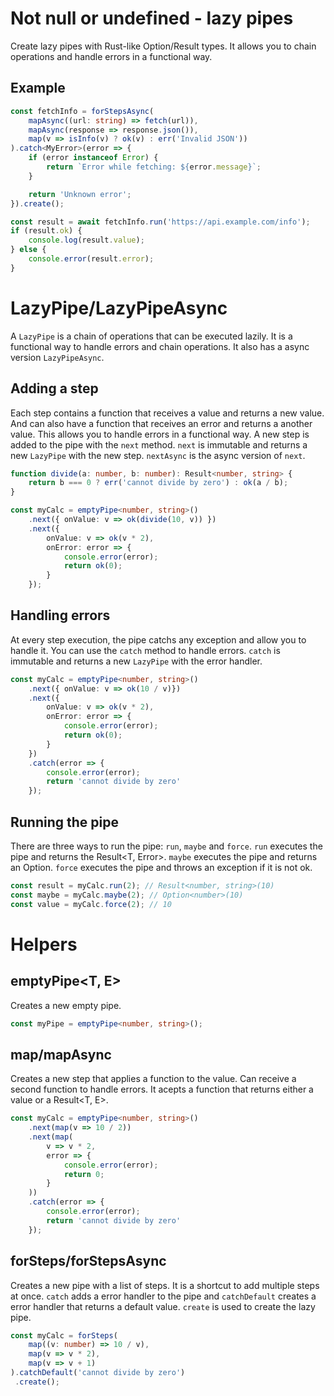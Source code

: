 # Not null or undefined - lazy pipes

Create lazy pipes with Rust-like Option/Result types. It allows you to chain operations and handle errors in a functional way.

## Example

```ts
const fetchInfo = forStepsAsync(
    mapAsync((url: string) => fetch(url)),
    mapAsync(response => response.json()),
    map(v => isInfo(v) ? ok(v) : err('Invalid JSON'))
).catch<MyError>(error => {
    if (error instanceof Error) {
        return `Error while fetching: ${error.message}`;
    }

    return 'Unknown error';
}).create();

const result = await fetchInfo.run('https://api.example.com/info');
if (result.ok) {
    console.log(result.value);
} else {
    console.error(result.error);
}
```

# LazyPipe/LazyPipeAsync

A `LazyPipe` is a chain of operations that can be executed lazily. It is a functional way to handle errors and chain operations. It also has a async version `LazyPipeAsync`.

## Adding a step

Each step contains a function that receives a value and returns a new value. And can also have a function that receives an error and returns a another value. This allows you to handle errors in a functional way. A new step is added to the pipe with the `next` method. `next` is immutable and returns a new `LazyPipe` with the new step. `nextAsync` is the async version of `next`.

```ts
function divide(a: number, b: number): Result<number, string> {
    return b === 0 ? err('cannot divide by zero') : ok(a / b);
}

const myCalc = emptyPipe<number, string>()
    .next({ onValue: v => ok(divide(10, v)) })
    .next({
        onValue: v => ok(v * 2),
        onError: error => {
            console.error(error);
            return ok(0);
        }
    });
```

## Handling errors

At every step execution, the pipe catchs any exception and allow you to handle it. You can use the `catch` method to handle errors. `catch` is immutable and returns a new `LazyPipe` with the error handler.

```ts
const myCalc = emptyPipe<number, string>()
    .next({ onValue: v => ok(10 / v)})
    .next({
        onValue: v => ok(v * 2),
        onError: error => {
            console.error(error);
            return ok(0);
        }
    })
    .catch(error => {
        console.error(error);
        return 'cannot divide by zero'
    });
```

## Running the pipe

There are three ways to run the pipe: `run`, `maybe` and `force`. `run` executes the pipe and returns the Result<T, Error>. `maybe` executes the pipe and returns an Option<T>. `force` executes the pipe and throws an exception if it is not ok.

```ts
const result = myCalc.run(2); // Result<number, string>(10)
const maybe = myCalc.maybe(2); // Option<number>(10)
const value = myCalc.force(2); // 10
```

# Helpers

## emptyPipe<T, E>

Creates a new empty pipe.

```ts
const myPipe = emptyPipe<number, string>();
```

## map/mapAsync

Creates a new step that applies a function to the value. Can receive a second function to handle errors. It acepts a function that returns either a value or a Result<T, E>.

```ts
const myCalc = emptyPipe<number, string>()
    .next(map(v => 10 / 2))
    .next(map(
        v => v * 2,
        error => {
            console.error(error);
            return 0;
        }
    ))
    .catch(error => {
        console.error(error);
        return 'cannot divide by zero'
    });
```

## forSteps/forStepsAsync

Creates a new pipe with a list of steps. It is a shortcut to add multiple steps at once. `catch` adds a error handler to the pipe and `catchDefault` creates a error handler that returns a default value. `create` is used to create the lazy pipe.

```ts
const myCalc = forSteps(
    map((v: number) => 10 / v),
    map(v => v * 2),
    map(v => v + 1)
).catchDefault('cannot divide by zero')
 .create();
```